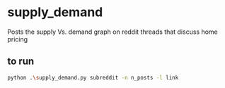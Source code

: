# supply_demand
Posts the supply Vs. demand graph on reddit threads that discuss home pricing

## to run

```bash
python .\supply_demand.py subreddit -n n_posts -l link
```
